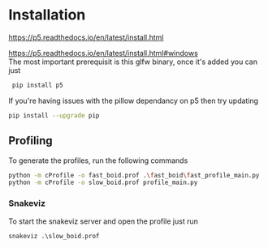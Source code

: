# Installation
https://p5.readthedocs.io/en/latest/install.html

https://p5.readthedocs.io/en/latest/install.html#windows  
The most important prerequisit is this glfw binary, once it's added you can just 
```bash
 pip install p5
 ```  
If you're having issues with the pillow dependancy on p5 then try updating 
```bash
pip install --upgrade pip
```  

## Profiling
To generate the profiles, run the following commands  
```bash
python -m cProfile -o fast_boid.prof .\fast_boid\fast_profile_main.py  
python -m cProfile -o slow_boid.prof profile_main.py
```

### Snakeviz
To start the snakeviz server and open the profile just run
```
snakeviz .\slow_boid.prof
```